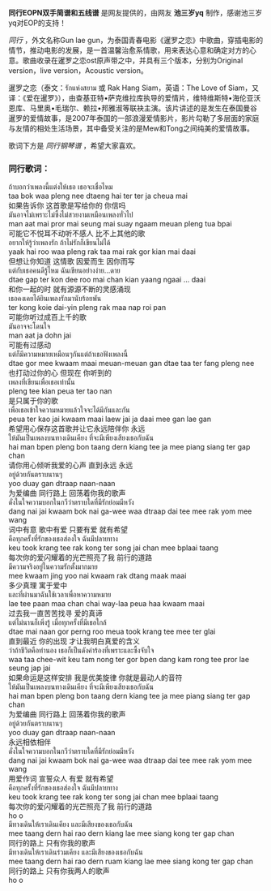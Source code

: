 

**同行EOPN双手简谱和五线谱** 是网友提供的，由网友 **池三岁yq** 制作，感谢池三岁yq对EOP的支持！

_同行_ ，外文名称Gun lae
gun，为泰国青春电影《暹罗之恋》中歌曲，穿插电影的情节，推动电影的发展，是一首温馨治愈系情歌，用来表达心意和确定对方的心意。歌曲收录在暹罗之恋ost原声带之中，并具有三个版本，分别为Original
version，live version，Acoustic version。

暹罗之恋（泰文：รักแห่งสยาม 或 Rak Hang Siam，英语：The Love of
Siam，又译：《爱在暹罗》），由查基亚特•萨克维拉库执导的爱情片，维特维斯特•海伦亚沃恩库、马里奥•毛瑞尔、赖拉•邦雅淑等联袂主演。该片讲述的是发生在泰国曼谷暹罗的爱情故事，是2007年泰国的一部浪漫爱情影片，影片勾勒了多层面的家庭与友情的相处生活场景，其中备受关注的是Mew和Tong之间纯美的爱情故事。

歌词下方是 _同行钢琴谱_ ，希望大家喜欢。

### 同行歌词：

ถ้าบอกว่าเพลงนี้แต่งให้เธอ เธอจะเชื่อไหม  
taa bok waa pleng nee dtaeng hai ter ter ja cheua mai  
如果告诉你 这首歌是写给你的 你信吗  
มันอาจไม่เพราะไม่ซึ้งไม่สวยงามเหมือนเพลงทั่วไป  
man aat mai pror mai seung mai suay ngaam meuan pleng tua bpai  
可能它不悦耳不动听不感人 比不上其他的歌  
อยากให้รู้ว่าเพลงรัก ถ้าไม่รักก็เขียนไม่ได้  
yaak hai roo waa pleng rak taa mai rak gor kian mai daai  
但想让你知道 这情歌 因爱而生 因你而写  
แต่กับเธอคนดีรู้ไหม ฉันเขียนอย่างง่าย...ดาย  
dtae gap ter kon dee roo mai chan kian yaang ngaai ... daai  
和你一起的时 就有源源不断的灵感涌现  
เธอคงเคยได้ยินเพลงรักมานับร้อยพัน  
ter kong koie dai-yin pleng rak maa nap roi pan  
可能你听过成百上千的歌  
มันอาจจะโดนใจ  
man aat ja dohn jai  
可能有过感动  
แต่ก็มีความหมายเหมือนๆกันแต่ถ้าเธอฟังเพลงนี้  
dtae gor mee kwaam maai meuan-meuan gan dtae taa ter fang pleng nee  
也打动过你的心 但现在 你听到的  
เพลงที่เขียนเพื่อเธอเท่านั้น  
pleng tee kian peua ter tao nan  
是只属于你的歌  
เพื่อเธอเข้าใจความหมายแล้วใจจะได้มีกันและกัน  
peua ter kao jai kwaam maai laew jai ja daai mee gan lae gan  
希望用心保存这首歌并让它永远陪伴你 永远  
ให้มันเป็นเพลงบนทางเดินเคียง ที่จะมีเพียงเสียงเธอกับฉัน  
hai man bpen pleng bon taang dern kiang tee ja mee piang siang ter gap chan  
请你用心倾听我爱的心声 直到永远 永远  
อยู่ด้วยกันตราบนานๆ  
yoo duay gan dtraap naan-naan  
为爱编曲 同行路上 回荡着你我的歌声  
ดั่งในใจความบอกในกวีว่าตราบใดที่มีรักย่อมมีหวัง  
dang nai jai kwaam bok nai ga-wee waa dtraap dai tee mee rak yom mee wang  
词中有意 歌中有爱 只要有爱 就有希望  
คือทุกครั้งที่รักของเธอส่องใจ ฉันมีปลายทาง  
keu took krang tee rak kong ter song jai chan mee bplaai taang  
每次你的爱闪耀着的光芒照亮了我 前行的道路  
มีความจริงอยู่ในความรักตั้งมากมาย  
mee kwaam jing yoo nai kwaam rak dtang maak maai  
多少真理 寓于爱中  
และที่ผ่านมาฉันใช้เวลาเพื่อหาความหมาย  
lae tee paan maa chan chai way-laa peua haa kwaam maai  
过去我一直苦苦找寻 爱的真谛  
แต่ไม่นานก็เพิ่งรู้ เมื่อทุกครั้งที่มีเธอใกล้  
dtae mai naan gor perng roo meua took krang tee mee ter glai  
直到最近 你的出现 才让我明白真爱的含义  
ว่าถ้าชีวิตคือทำนอง เธอก็เป็นดังคำร้องที่เพราะและซึ้งจับใจ  
waa taa chee-wit keu tam nong ter gor bpen dang kam rong tee pror lae seung
jap jai  
如果命运是这样安排 我是优美旋律 你就是最动人的音符  
ให้มันเป็นเพลงบนทางเดินเคียง ที่จะมีเพียงเสียงเธอกับฉัน  
hai man bpen pleng bon taang dern kiang tee ja mee piang siang ter gap chan  
为爱编曲 同行路上 回荡着你我的歌声  
อยู่ด้วยกันตราบนานๆ  
yoo duay gan dtraap naan-naan  
永远相依相伴  
ดั่งในใจความบอกในกวีว่าตราบใดที่มีรักย่อมมีหวัง  
dang nai jai kwaam bok nai ga-wee waa dtraap dai tee mee rak yom mee wang  
用爱作词 宣誓众人 有爱 就有希望  
คือทุกครั้งที่รักของเธอส่องใจ ฉันมีปลายทาง  
keu took krang tee rak kong ter song jai chan mee bplaai taang  
每次你的爱闪耀着的光芒照亮了我 前行的道路  
ho o  
มีทางเดินให้เราเดินเคียง และมีเสียงของเธอกับฉัน  
mee taang dern hai rao dern kiang lae mee siang kong ter gap chan  
同行的路上 只有你我的歌声  
มีทางเดินให้เราเดินร่วมเคียง และมีเสียงของเธอกับฉัน  
mee taang dern hai rao dern ruam kiang lae mee siang kong ter gap chan  
同行的路上 只有你我两人的歌声  
ho o

